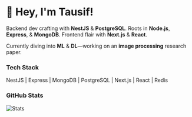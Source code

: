 # 👋 Hey, I'm Tausif!

Backend dev crafting with **NestJS** & **PostgreSQL**. Roots in **Node.js**, **Express**, & **MongoDB**. Frontend flair with **Next.js** & **React**.

Currently diving into **ML** & **DL**—working on an **image processing** research paper.

### Tech Stack  
NestJS | Express | MongoDB | PostgreSQL | Next.js | React | Redis

### GitHub Stats  
![Stats](https://github-profile-summary-cards.vercel.app/api/cards/profile-details?username=tausif-fardin&theme=default)
